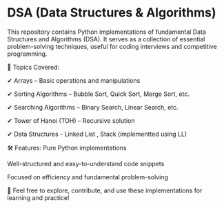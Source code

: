 # DSA (Data Structures & Algorithms)

This repository contains Python implementations of fundamental Data Structures and Algorithms (DSA). It serves as a collection of essential problem-solving techniques, useful for coding interviews and competitive programming.

📌 Topics Covered:

✔ Arrays – Basic operations and manipulations

✔ Sorting Algorithms – Bubble Sort, Quick Sort, Merge Sort, etc.

✔ Searching Algorithms – Binary Search, Linear Search, etc.

✔ Tower of Hanoi (TOH) – Recursive solution

✔ Data Structures - Linked List , Stack (implementted using LL)

🛠 Features:
Pure Python implementations

Well-structured and easy-to-understand code snippets

Focused on efficiency and fundamental problem-solving

🔗 Feel free to explore, contribute, and use these implementations for learning and practice!

